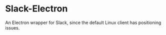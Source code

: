 # Slack-Electron
An Electron wrapper for Slack, since the default Linux client has positioning issues.
